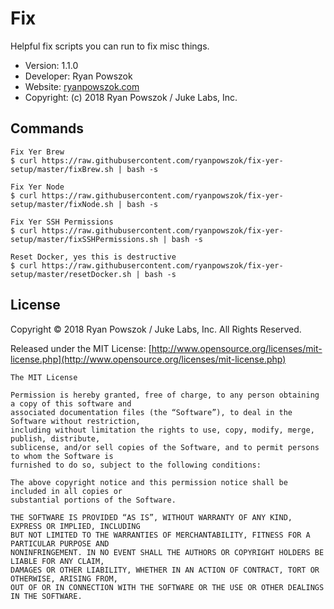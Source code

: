 Fix
============================

Helpful fix scripts you can run to fix misc things.

* Version: 1.1.0
* Developer: Ryan Powszok
* Website: [ryanpowszok.com](https://ryanpowszok.com)
* Copyright: (c) 2018 Ryan Powszok / Juke Labs, Inc.

## Commands

```
Fix Yer Brew
$ curl https://raw.githubusercontent.com/ryanpowszok/fix-yer-setup/master/fixBrew.sh | bash -s

Fix Yer Node
$ curl https://raw.githubusercontent.com/ryanpowszok/fix-yer-setup/master/fixNode.sh | bash -s

Fix Yer SSH Permissions
$ curl https://raw.githubusercontent.com/ryanpowszok/fix-yer-setup/master/fixSSHPermissions.sh | bash -s

Reset Docker, yes this is destructive
$ curl https://raw.githubusercontent.com/ryanpowszok/fix-yer-setup/master/resetDocker.sh | bash -s

```

License
-------------------------------------

Copyright © 2018 Ryan Powszok / Juke Labs, Inc. All Rights Reserved.

Released under the MIT License: [http://www.opensource.org/licenses/mit-license.php](http://www.opensource.org/licenses/mit-license.php)

	The MIT License

	Permission is hereby granted, free of charge, to any person obtaining a copy of this software and
	associated documentation files (the “Software”), to deal in the Software without restriction,
	including without limitation the rights to use, copy, modify, merge, publish, distribute,
	sublicense, and/or sell copies of the Software, and to permit persons to whom the Software is
	furnished to do so, subject to the following conditions:

	The above copyright notice and this permission notice shall be included in all copies or
	substantial portions of the Software.

	THE SOFTWARE IS PROVIDED “AS IS”, WITHOUT WARRANTY OF ANY KIND, EXPRESS OR IMPLIED, INCLUDING
	BUT NOT LIMITED TO THE WARRANTIES OF MERCHANTABILITY, FITNESS FOR A PARTICULAR PURPOSE AND
	NONINFRINGEMENT. IN NO EVENT SHALL THE AUTHORS OR COPYRIGHT HOLDERS BE LIABLE FOR ANY CLAIM,
	DAMAGES OR OTHER LIABILITY, WHETHER IN AN ACTION OF CONTRACT, TORT OR OTHERWISE, ARISING FROM,
	OUT OF OR IN CONNECTION WITH THE SOFTWARE OR THE USE OR OTHER DEALINGS IN THE SOFTWARE.
